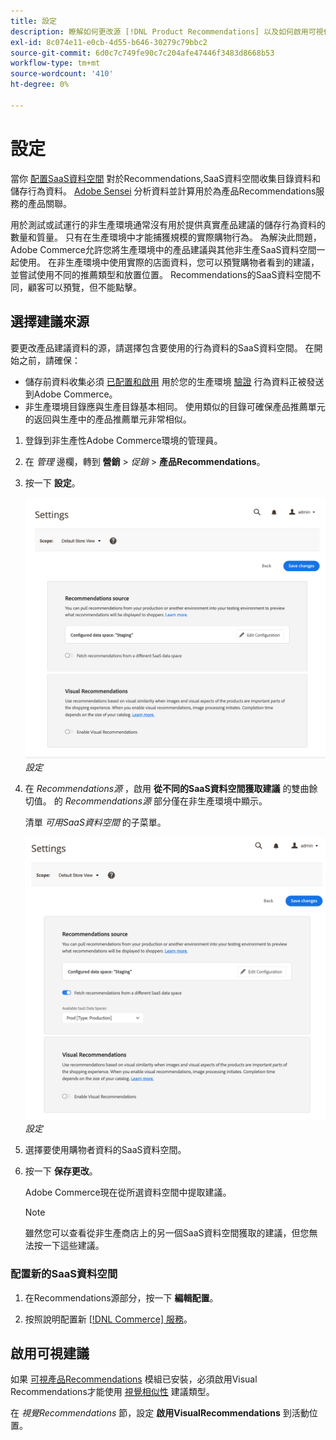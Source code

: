 ```yaml
---
title: 設定
description: 瞭解如何更改源 [!DNL Product Recommendations] 以及如何啟用可視化建議。
exl-id: 8c074e11-e0cb-4d55-b646-30279c79bbc2
source-git-commit: 6d0c7c749fe90c7c204afe47446f3483d8668b53
workflow-type: tm+mt
source-wordcount: '410'
ht-degree: 0%

---
```


# 設定

當你 [配置SaaS資料空間](https://docs.magento.com/user-guide/configuration/services/saas.html) 對於Recommendations,SaaS資料空間收集目錄資料和儲存行為資料。 [Adobe Sensei](https://www.adobe.com/sensei.html) 分析資料並計算用於為產品Recommendations服務的產品關聯。

用於測試或試運行的非生產環境通常沒有用於提供真實產品建議的儲存行為資料的數量和質量。 只有在生產環境中才能捕獲規模的實際購物行為。 為解決此問題，Adobe Commerce允許您將生產環境中的產品建議與其他非生產SaaS資料空間一起使用。 在非生產環境中使用實際的店面資料，您可以預覽購物者看到的建議，並嘗試使用不同的推薦類型和放置位置。 Recommendations的SaaS資料空間不同，顧客可以預覽，但不能點擊。

## 選擇建議來源

要更改產品建議資料的源，請選擇包含要使用的行為資料的SaaS資料空間。 在開始之前，請確保：

- 儲存前資料收集必須 [已配置和啟用](install-configure.md) 用於您的生產環境 [驗證](verify.md) 行為資料正被發送到Adobe Commerce。
- 非生產環境目錄應與生產目錄基本相同。 使用類似的目錄可確保產品推薦單元的返回與生產中的產品推薦單元非常相似。

1. 登錄到非生產性Adobe Commerce環境的管理員。

1. 在 _管理_ 邊欄，轉到 **營銷** > _促銷_ > **產品Recommendations**。

1. 按一下 **設定**。

   ![產品推薦設定](assets/settings.png)
   _設定_

1. 在 _Recommendations源_ ，啟用 **從不同的SaaS資料空間獲取建議** 的雙曲餘切值。 的 _Recommendations源_ 部分僅在非生產環境中顯示。

   清單 _可用SaaS資料空間_ 的子菜單。

   ![產品推薦設定](assets/settings-select-saas.png)
   _設定_

1. 選擇要使用購物者資料的SaaS資料空間。

1. 按一下 **保存更改**。

   Adobe Commerce現在從所選資料空間中提取建議。

   >[!NOTE]
   >
   > 雖然您可以查看從非生產商店上的另一個SaaS資料空間獲取的建議，但您無法按一下這些建議。

### 配置新的SaaS資料空間

1. 在Recommendations源部分，按一下 **編輯配置**。

1. 按照說明配置新 [[!DNL Commerce] 服務](/help/landing/saas.md)。

## 啟用可視建議

如果 [可視產品Recommendations](install-configure.md) 模組已安裝，必須啟用Visual Recommendations才能使用 [視覺相似性](type.md#visualsim) 建議類型。

在 _視覺Recommendations_ 節，設定 **啟用VisualRecommendations** 到活動位置。
